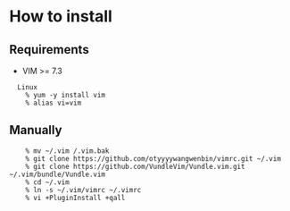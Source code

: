 How to install
==============
Requirements
--------
- VIM >= 7.3
```
  Linux
    % yum -y install vim
    % alias vi=vim
```

Manually
--------
```
    % mv ~/.vim /.vim.bak
    % git clone https://github.com/otyyyywangwenbin/vimrc.git ~/.vim
    % git clone https://github.com/VundleVim/Vundle.vim.git ~/.vim/bundle/Vundle.vim
    % cd ~/.vim
    % ln -s ~/.vim/vimrc ~/.vimrc
    % vi +PluginInstall +qall
```
